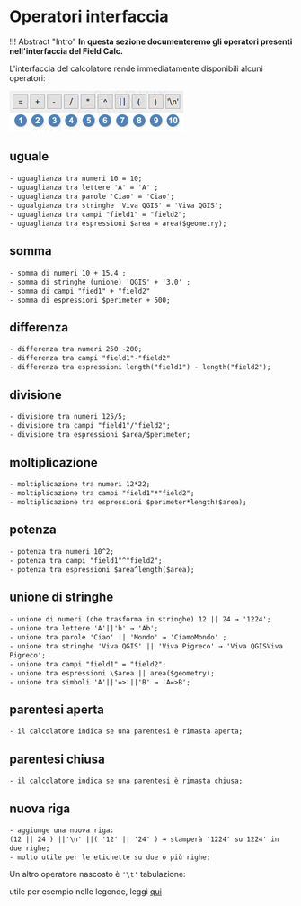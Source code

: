 # Operatori interfaccia

!!! Abstract "Intro"
    **In questa sezione documenteremo gli operatori presenti nell'interfaccia del Field Calc.**

L'interfaccia del calcolatore rende immediatamente disponibili alcuni operatori:

![operatori](../img/operatori_calc1.png)

 ## uguale

    - uguaglianza tra numeri 10 = 10;
    - uguaglianza tra lettere 'A' = 'A' ;
    - uguaglianza tra parole 'Ciao' = 'Ciao';
    - ugualgianza tra stringhe 'Viva QGIS' = 'Viva QGIS';
    - uguaglianza tra campi "field1" = "field2";
    - uguaglianza tra espressioni $area = area($geometry);

## somma

    - somma di numeri 10 + 15.4 ;
    - somma di stringhe (unione) 'QGIS' + '3.0' ;
    - somma di campi "fied1" + "field2"
    - somma di espressioni $perimeter + 500;

## differenza

    - differenza tra numeri 250 -200;
    - differenza tra campi "field1"-"field2"
    - differenza tra espressioni length("field1") - length("field2");

## divisione

    - divisione tra numeri 125/5;
    - divisione tra campi "field1"/"field2";
    - divisione tra espressioni $area/$perimeter;

## moltiplicazione

    - moltiplicazione tra numeri 12*22;
    - moltiplicazione tra campi "field1"*"field2";
    - moltiplicazione tra espressioni $perimeter*length($area);

## potenza

    - potenza tra numeri 10^2;
    - potenza tra campi "field1"^"field2";
    - potenza tra espressioni $area^length($area);

## unione di stringhe

    - unione di numeri (che trasforma in stringhe) 12 || 24 → '1224';
    - unione tra lettere 'A'||'b' → 'Ab';
    - unione tra parole 'Ciao' || 'Mondo' → 'CiamoMondo' ;
    - unione tra stringhe 'Viva QGIS' || 'Viva Pigreco' → 'Viva QGISViva Pigreco';
    - unione tra campi "field1" = "field2";
    - unione tra espressioni \$area || area($geometry);
    - unione tra simboli 'A'||'=>'||'B' → 'A=>B';

## parentesi aperta

    - il calcolatore indica se una parentesi è rimasta aperta;

## parentesi chiusa

    - il calcolatore indica se una parentesi è rimasta chiusa;

## nuova riga

    - aggiunge una nuova riga:  
    (12 || 24 ) ||'\n' ||( '12' || '24' ) → stamperà '1224' su 1224' in due righe;
    - molto utile per le etichette su due o più righe;

Un altro operatore nascosto è `'\t'` tabulazione:

utile per esempio nelle legende, leggi [qui](https://geoobserver.wordpress.com/2021/07/19/qgis-tipp-tabellenartige-legenden-mit/)



